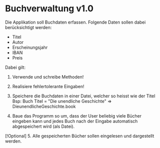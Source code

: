 # Buchverwaltung v1.0

Die Applikation soll Buchdaten erfassen. Folgende Daten sollen dabei berücksichtigt werden:

 - Titel
 - Autor
 - Erscheinungsjahr
 - IBAN
 - Preis

 Dabei gilt:

 1. Verwende und schreibe Methoden!
 2. Realisiere fehlertolerante Eingaben!

 3. Speichere die Buchdaten in einer Datei, welcher so heisst wie der Titel
    Bsp: Buch Titel = "Die unendliche Geschichte" => DieunendlicheGeschichte.book

 4. Baue das Programm so um, dass der User beliebig viele Bücher eingeben kann und jedes
    Buch nach der Eingabe automatisch abgespeichert wird (als Datei).
      
[!Optional]
5. Alle gespeicherten Bücher sollen eingelesen und dargestellt werden.
